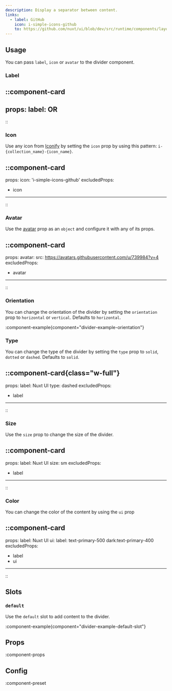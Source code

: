 ```yaml
---
description: Display a separator between content.
links:
  - label: GitHub
    icon: i-simple-icons-github
    to: https://github.com/nuxt/ui/blob/dev/src/runtime/components/layout/Divider.vue
---
```


## Usage

You can pass `label`, `icon` or `avatar` to the divider component.

### Label

::component-card
---
props:
  label: OR
---
::

### Icon

Use any icon from [Iconify](https://icones.js.org) by setting the `icon` prop by using this pattern: `i-{collection_name}-{icon_name}`.

::component-card
---
props:
  icon: 'i-simple-icons-github'
excludedProps:
  - icon
---
::

### Avatar

Use the [avatar](/components/avatar) prop as an `object` and configure it with any of its props.

::component-card
---
props:
  avatar:
    src: https://avatars.githubusercontent.com/u/739984?v=4
excludedProps:
  - avatar
---
::

### Orientation

You can change the orientation of the divider by setting the `orientation` prop to `horizontal` or `vertical`. Defaults to `horizontal`.

:component-example{component="divider-example-orientation"}

### Type

You can change the type of the divider by setting the `type` prop to `solid`, `dotted` or `dashed`. Defaults to `solid`.

::component-card{class="w-full"}
---
props:
  label: Nuxt UI
  type: dashed
excludedProps:
  - label
---
::

### Size

Use the `size` prop to change the size of the divider.

::component-card
---
props:
  label: Nuxt UI
  size: sm
excludedProps:
  - label
---
::

### Color

You can change the color of the content by using the `ui` prop

::component-card
---
props:
  label: Nuxt UI
  ui:
    label: text-primary-500 dark:text-primary-400
excludedProps:
  - label
  - ui
---
::

## Slots

### `default`

Use the `default` slot to add content to the divider.

:component-example{component="divider-example-default-slot"}

## Props

:component-props

## Config

:component-preset
